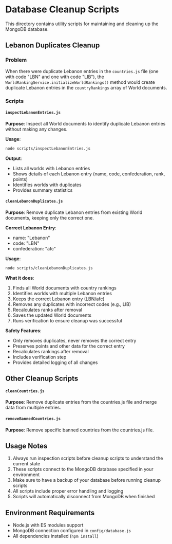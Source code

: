 # Database Cleanup Scripts

This directory contains utility scripts for maintaining and cleaning up the MongoDB database.

## Lebanon Duplicates Cleanup

### Problem
When there were duplicate Lebanon entries in the `countries.js` file (one with code "LBN" and one with code "LIB"), the `WorldRankingService.initializeWorldRankings()` method would create duplicate Lebanon entries in the `countryRankings` array of World documents.

### Scripts

#### `inspectLebanonEntries.js`
**Purpose**: Inspect all World documents to identify duplicate Lebanon entries without making any changes.

**Usage**:
```bash
node scripts/inspectLebanonEntries.js
```

**Output**: 
- Lists all worlds with Lebanon entries
- Shows details of each Lebanon entry (name, code, confederation, rank, points)
- Identifies worlds with duplicates
- Provides summary statistics

#### `cleanLebanonDuplicates.js`
**Purpose**: Remove duplicate Lebanon entries from existing World documents, keeping only the correct one.

**Correct Lebanon Entry**:
- name: "Lebanon"
- code: "LBN"
- confederation: "afc"

**Usage**:
```bash
node scripts/cleanLebanonDuplicates.js
```

**What it does**:
1. Finds all World documents with country rankings
2. Identifies worlds with multiple Lebanon entries
3. Keeps the correct Lebanon entry (LBN/afc)
4. Removes any duplicates with incorrect codes (e.g., LIB)
5. Recalculates ranks after removal
6. Saves the updated World documents
7. Runs verification to ensure cleanup was successful

**Safety Features**:
- Only removes duplicates, never removes the correct entry
- Preserves points and other data for the correct entry
- Recalculates rankings after removal
- Includes verification step
- Provides detailed logging of all changes

## Other Cleanup Scripts

#### `cleanCountries.js`
**Purpose**: Remove duplicate entries from the countries.js file and merge data from multiple entries.

#### `removeBannedCountries.js`
**Purpose**: Remove specific banned countries from the countries.js file.

## Usage Notes

1. Always run inspection scripts before cleanup scripts to understand the current state
2. These scripts connect to the MongoDB database specified in your environment
3. Make sure to have a backup of your database before running cleanup scripts
4. All scripts include proper error handling and logging
5. Scripts will automatically disconnect from MongoDB when finished

## Environment Requirements

- Node.js with ES modules support
- MongoDB connection configured in `config/database.js`
- All dependencies installed (`npm install`)